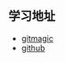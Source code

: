 ## 学习地址
- [gitmagic](https://github.com/blynn/gitmagic)
- [github](https://github.com/phodal/github.git)